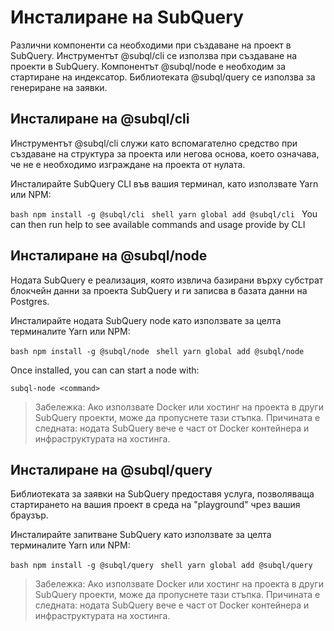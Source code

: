 # Инсталиране на SubQuery

Различни компоненти са необходими при създаване на проект в SubQuery. Инструментът @subql/cli се използва при създаване на проекти в SubQuery. Компонентът @subql/node е необходим за стартиране на индексатор. Библиотеката @subql/query се използва за генериране на заявки.

## Инсталиране на @subql/cli

Инструментът @subql/cli служи като вспомагателно средство при създаване на структура за проекта или негова основа, което означава, че не е необходимо изграждане на проекта от нулата.

Инсталирайте SubQuery CLI във вашия терминал, като използвате Yarn или NPM:

`bash npm install -g @subql/cli ` `shell yarn global add @subql/cli ` You can then run help to see available commands and usage provide by CLI

## Инсталиране на @subql/node

Нодата SubQuery е реализация, която извлича базирани върху субстрат блокчейн данни за проекта SubQuery и ги записва в базата данни на Postgres.

Инсталирайте нодата SubQuery node като използвате за целта терминалите Yarn или NPM:

<CodeGroup> <CodeGroupItem title="NPM"> `bash npm install -g @subql/node ` </CodeGroupItem>
<CodeGroupItem title="YARN" active> `shell yarn global add @subql/node ` </CodeGroupItem> </CodeGroup>

Once installed, you can can start a node with:

```shell
subql-node <command>
```

> Забележка: Ако използвате Docker или хостинг на проекта в други SubQuery проекти, може да пропуснете тази стъпка. Причината е следната: нодата SubQuery вече е част от Docker контейнера и инфраструктурата на хостинга.

## Инсталиране на @subql/query

Библиотеката за заявки на SubQuery предоставя услуга, позволяваща стартирането на вашия проект в среда на "playground" чрез вашия браузър.

Инсталирайте запитване SubQuery като използвате за целта терминалите Yarn или NPM:

<CodeGroup> <CodeGroupItem title="NPM"> `bash npm install -g @subql/query ` </CodeGroupItem>
<CodeGroupItem title="YARN" active> `shell yarn global add @subql/query ` </CodeGroupItem> </CodeGroup>

> Забележка: Ако използвате Docker или хостинг на проекта в други SubQuery проекти, може да пропуснете тази стъпка. Причината е следната: нодата SubQuery вече е част от Docker контейнера и инфраструктурата на хостинга.
